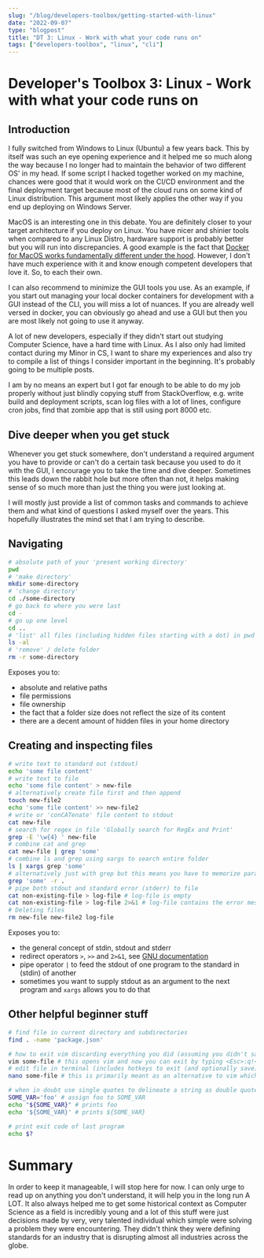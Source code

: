 ```yaml
---
slug: "/blog/developers-toolbox/getting-started-with-linux"
date: "2022-09-07"
type: "blogpost"
title: "DT 3: Linux - Work with what your code runs on"
tags: ["developers-toolbox", "linux", "cli"]
---
```


# Developer's Toolbox 3: Linux - Work with what your code runs on

## Introduction

I fully switched from Windows to Linux (Ubuntu) a few years back. This by itself was such an eye opening experience and it helped me so much along the way because I no longer had to maintain the behavior of two different OS' in my head. If some script I hacked together worked on my machine, chances were good that it would work on the CI/CD environment and the final deployment target because most of the cloud runs on some kind of Linux distribution. This argument most likely applies the other way if you end up deploying on Windows Server.

MacOS is an interesting one in this debate. You are definitely closer to your target architecture if you deploy on Linux. You have nicer and shinier tools when compared to any Linux Distro, hardware support is probably better but you will run into discrepancies. A good example is the fact that [Docker for MacOS works fundamentally different under the hood](https://dev.to/ericnograles/why-is-docker-on-macos-so-much-worse-than-linux-flh). However, I don't have much experience with it and know enough competent developers that love it. So, to each their own.

I can also recommend to minimize the GUI tools you use. As an example, if you start out managing your local docker containers for development with a GUI instead of the CLI, you will miss a lot of nuances. If you are already well versed in docker, you can obviously go ahead and use a GUI but then you are most likely not going to use it anyway.

A lot of new developers, especially if they didn't start out studying Computer Science, have a hard time with Linux. As I also only had limited contact during my Minor in CS, I want to share my experiences and also try to compile a list of things I consider important in the beginning. It's probably going to be multiple posts.

I am by no means an expert but I got far enough to be able to do my job properly without just blindly copying stuff from StackOverflow, e.g. write build and deployment scripts, scan log files with a lot of lines, configure cron jobs, find that zombie app that is still using port 8000 etc.

## Dive deeper when you get stuck

Whenever you get stuck somewhere, don't understand a required argument you have to provide or can't do a certain task because you used to do it with the GUI, I encourage you to take the time and dive deeper. Sometimes this leads down the rabbit hole but more often than not, it helps making sense of so much more than just the thing you were just looking at.

I will mostly just provide a list of common tasks and commands to achieve them and what kind of questions I asked myself over the years. This hopefully illustrates the mind set that I am trying to describe.

## Navigating

```bash
# absolute path of your 'present working directory'
pwd
# 'make directory'
mkdir some-directory
# 'change directory'
cd ./some-directory
# go back to where you were last
cd -
# go up one level
cd ..
# 'list' all files (including hidden files starting with a dot) in pwd with permissions and ownership
ls -al
# 'remove' / delete folder
rm -r some-directory
```

Exposes you to:

- absolute and relative paths
- file permissions
- file ownership
- the fact that a folder size does not reflect the size of its content
- there are a decent amount of hidden files in your home directory

## Creating and inspecting files

```bash
# write text to standard out (stdout)
echo 'some file content'
# write text to file
echo 'some file content' > new-file
# alternatively create file first and then append
touch new-file2
echo 'some file content' >> new-file2
# write or 'conCATenate' file content to stdout
cat new-file
# search for regex in file 'Globally search for RegEx and Print'
grep -E '\w{4} ' new-file
# combine cat and grep
cat new-file | grep 'some'
# combine ls and grep using xargs to search entire folder
ls | xargs grep 'some'
# alternatively just with grep but this means you have to memorize parameters :)
grep 'some' -r .
# pipe both stdout and standard error (stderr) to file
cat non-existing-file > log-file # log-file is empty
cat non-existing-file > log-file 2>&1 # log-file contains the error message written by cat
# Deleting files
rm new-file new-file2 log-file
```

Exposes you to:

- the general concept of stdin, stdout and stderr
- redirect operators `>`, `>>` and `2>&1`, see [GNU documentation](https://www.gnu.org/software/bash/manual/html_node/Redirections.html)
- pipe operator `|` to feed the stdout of one program to the standard in (stdin) of another
- sometimes you want to supply stdout as an argument to the next program and `xargs` allows you to do that

## Other helpful beginner stuff

```bash
# find file in current directory and subdirectories
find . -name 'package.json'

# how to exit vim discarding everything you did (assuming you didn't save by accident with :w)
vim some-file # this opens vim and now you can exit by typing <Esc>:q!<Enter>
# edit file in terminal (includes hotkeys to exit (and optionally save) ^x = Ctrl + x)
nano some-file # this is primarily meant as an alternative to vim which is usually overwhelming for beginners

# when in doubt use single quotes to delineate a string as double quotes causes variable expansion
SOME_VAR='foo' # assign foo to SOME_VAR
echo "${SOME_VAR}" # prints foo
echo '${SOME_VAR}' # prints ${SOME_VAR}

# print exit code of last program
echo $?

```

# Summary

In order to keep it manageable, I will stop here for now. I can only urge to read up on anything you don't understand, it will help you in the long run A LOT. It also always helped me to get some historical context as Computer Science as a field is incredibly young and a lot of this stuff were just decisions made by very, very talented individual which simple were solving a problem they were encountering. They didn't think they were defining standards for an industry that is disrupting almost all industries across the globe.
